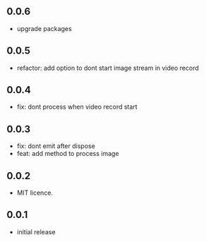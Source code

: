 ## 0.0.6

* upgrade packages

## 0.0.5

* refactor: add option to dont start image stream in video record

## 0.0.4

* fix: dont process when video record start

## 0.0.3

* fix: dont emit after dispose
* feat: add method to process image

## 0.0.2

* MIT licence.

## 0.0.1

* initial release
